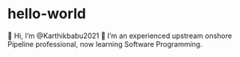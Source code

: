 # hello-world
👋 Hi, I’m @Karthikbabu2021
👀 I’m an experienced upstream onshore Pipeline professional, now learning Software Programming.
